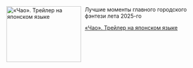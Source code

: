 <!--2025-07-06 23:00:00-->
<div class="yb">
  <div class="rss kino_kino"><a href="https://www.kino-teatr.ru/video/50959/" title="«Чао». Трейлер на японском языке"><img src="https://www.kino-teatr.ru/video/9/5/50959/poster.jpg" width="196" height="147" align="left" hspace="5" style="margin: 0px 10px 0px 5px" alt="«Чао». Трейлер на японском языке"/></a>Лучшие моменты главного городского фэнтези лета 2025-го <p class="titl"><a href="https://www.kino-teatr.ru/video/50959/">«Чао». Трейлер на японском языке</a></p></div>
</div>
